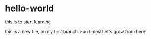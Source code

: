 # hello-world
this is to start learning

this is a new file, on my first branch.  Fun times!  Let's grow from here!
